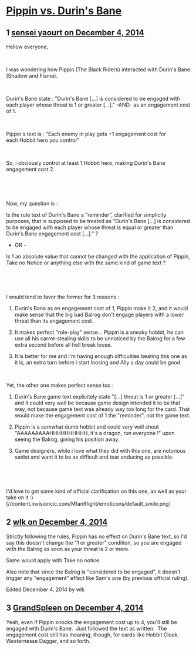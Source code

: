 # [Pippin vs. Durin&#039;s Bane](https://community.fantasyflightgames.com/topic/128423-pippin-vs-durins-bane/)

## 1 [sensei yaourt on December 4, 2014](https://community.fantasyflightgames.com/topic/128423-pippin-vs-durins-bane/?do=findComment&comment=1356241)

Hellow everyone,

 

I was wondering how Pippin (The Black Riders) interacted with Durin's Bane (Shadow and Flame).

 

Durin's Bane state : "Durin's Bane [...] is considered to be engaged with each player whose threat is 1 or greater [...]." -AND- as an engagement cost of 1.

 

Pippin's text is : "Each enemy in play gets +1 engagement cost for each Hobbit hero you control"

 

So, i obviously control at least 1 Hobbit hero, making Durin's Bane engagement cost 2.

 

 

Now, my question is : 

Is the rule text of Durin's Bane a "reminder", clarified for simplicity purposes, that is supposed to be treated as "Durin's Bane [...] is considered to be engaged with each player whose threat is equal or greater than Durin's Bane engagement cost [...]." ?

- OR -

Is 1 an absolute value that cannot be changed with the application of Pippin, Take no Notice or anything else with the same kind of game text ?

 

 

I would tend to favor the former for 3 reasons :

1) Durin's Bane as en engagement cost of 1, Pippin make it 2, and it would make sense that the big bad Balrog don't engage players with a lower threat than its engagement cost.

2) It makes perfect "role-play" sense... Pippin is a sneaky hobbit, he can use all his carrot-stealing skills to be unnoticed by the Balrog for a few extra second before all hell break loose.

3) It is better for me and i'm having enough difficulties beating this one as it is, an extra turn before i start loosing and Ally a day could be good.

 

Yet, the other one makes perfect sense too :

1) Durin's Bane game text explicitely state "[...] threat is 1 or greater [...]" and it could very well be because game design intended it to be that way, not because game text was already way too long for the card. That would make the engagement cost of 1 the "reminder", not the game text.

2) Pippin is a somwhat dumb hobbit and could very well shout "AAAAAAAAAHHHHHHHHHH, it's a dragon, run everyone !" upon seeing the Balrog, giving his position away.

3) Game designers, while i love what they did with this one, are notorious sadist and want it to be as difficult and tear enducing as possible.

 

 

I'd love to get some kind of official clarification on this one, as well as your take on it :) [//content.invisioncic.com/Mfantflight/emoticons/default_smile.png]

## 2 [wlk on December 4, 2014](https://community.fantasyflightgames.com/topic/128423-pippin-vs-durins-bane/?do=findComment&comment=1356297)

Strictly following the rules, Pippin has no effect on Durin's Bane text, so I'd say this doesn't change the "1 or greater" condition, so you are engaged with the Balrog as soon as your threat is 2 or more.

Same would apply with Take no notice.

Also note that since the Balrog is "considered to be engaged", it doesn't trigger any "engagement" effect like Sam's one (by previous official ruling).

Edited December 4, 2014 by wlk

## 3 [GrandSpleen on December 4, 2014](https://community.fantasyflightgames.com/topic/128423-pippin-vs-durins-bane/?do=findComment&comment=1356477)

Yeah, even if Pippin knocks the engagement cost up to 4, you'll still be engaged with Durin's Bane.  Just followed the text as written.  The engagement cost still has meaning, though, for cards like Hobbit Cloak, Westernesse Dagger, and so forth.

